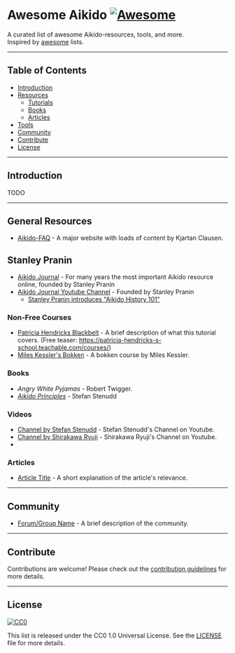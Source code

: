 # Awesome Aikido [![Awesome](https://awesome.re/badge.svg)](https://awesome.re)

A curated list of awesome Aikido-resources, tools, and more.  
Inspired by [awesome](https://github.com/sindresorhus/awesome) lists.

---

## Table of Contents

- [Introduction](#introduction)
- [Resources](#resources)
  - [Tutorials](#tutorials)
  - [Books](#books)
  - [Articles](#articles)
- [Tools](#tools)
- [Community](#community)
- [Contribute](#contribute)
- [License](#license)

---

## Introduction
TODO

---

## General Resources

- [Aikido-FAQ](http://www.aikidofaq.com/) - A major website with loads of content by Kjartan Clausen.

## Stanley Pranin

- [Aikido Journal](https://aikidojournal.com/) - For many years the most important Aikido resource online, founded by Stanley Pranin
- [Aikido Journal Youtube Channel](https://www.youtube.com/@AikidoJournalOnline/videos) - Founded by Stanley Pranin
  - [Stanley Pranin introduces "Aikido History 101"](https://www.youtube.com/watch?v=FXXdl5gjSKk)

### Non-Free Courses

- [Patricia Hendricks Blackbelt]() - A brief description of what this tutorial covers. (Free teaser: https://patricia-hendricks-s-school.teachable.com/courses/)
- [Miles Kessler's Bokken](https://store.theintegraldojo.com/aiki-ken-masterclass-course-one-basics-principles-of-bokken) - A bokken course by Miles Kessler.

### Books

- *Angry White Pyjamas* - Robert Twigger.
- [*Aikido Principles*](https://www.stenudd.com/aikido/aikidoprinciples-book.htm) - Stefan Stenudd

### Videos

- [Channel by Stefan Stenudd](https://www.youtube.com/c/stefanstenudd) - Stefan Stenudd's Channel on Youtube.
- [Channel by Shirakawa Ryuji](https://www.youtube.com/@Shinburenseijyuku) - Shirakawa Ryuji's Channel on Youtube.
- 
 
### Articles

- [Article Title](https://example.com) - A short explanation of the article's relevance.

---

## Community

- [Forum/Group Name](https://example.com) - A brief description of the community.

---

## Contribute

Contributions are welcome! Please check out the [contribution guidelines](CONTRIBUTING.md) for more details.

---

## License

[![CC0](https://licensebuttons.net/p/zero/1.0/88x31.png)](http://creativecommons.org/publicdomain/zero/1.0/)

This list is released under the CC0 1.0 Universal License. See the [LICENSE](LICENSE) file for more details.
